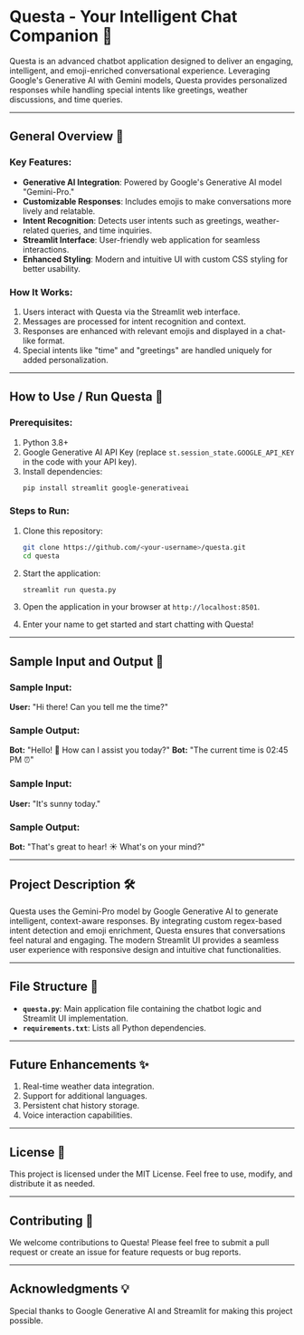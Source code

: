 # Questa - Your Intelligent Chat Companion 🤖

Questa is an advanced chatbot application designed to deliver an engaging, intelligent, and emoji-enriched conversational experience. Leveraging Google's Generative AI with Gemini models, Questa provides personalized responses while handling special intents like greetings, weather discussions, and time queries.

---

## General Overview 📖

### Key Features:
- **Generative AI Integration**: Powered by Google's Generative AI model "Gemini-Pro."
- **Customizable Responses**: Includes emojis to make conversations more lively and relatable.
- **Intent Recognition**: Detects user intents such as greetings, weather-related queries, and time inquiries.
- **Streamlit Interface**: User-friendly web application for seamless interactions.
- **Enhanced Styling**: Modern and intuitive UI with custom CSS styling for better usability.

### How It Works:
1. Users interact with Questa via the Streamlit web interface.
2. Messages are processed for intent recognition and context.
3. Responses are enhanced with relevant emojis and displayed in a chat-like format.
4. Special intents like "time" and "greetings" are handled uniquely for added personalization.

---

## How to Use / Run Questa 🚀

### Prerequisites:
1. Python 3.8+
2. Google Generative AI API Key (replace `st.session_state.GOOGLE_API_KEY` in the code with your API key).
3. Install dependencies:
   ```bash
   pip install streamlit google-generativeai
   ```

### Steps to Run:
1. Clone this repository:
   ```bash
   git clone https://github.com/<your-username>/questa.git
   cd questa
   ```
2. Start the application:
   ```bash
   streamlit run questa.py
   ```
3. Open the application in your browser at `http://localhost:8501`.

4. Enter your name to get started and start chatting with Questa!

---

## Sample Input and Output 🎯

### Sample Input:
**User:** "Hi there! Can you tell me the time?"

### Sample Output:
**Bot:** "Hello! 👋 How can I assist you today?"
**Bot:** "The current time is 02:45 PM ⏰"

### Sample Input:
**User:** "It's sunny today."

### Sample Output:
**Bot:** "That's great to hear! ☀️ What's on your mind?"

---

## Project Description 🛠️
Questa uses the Gemini-Pro model by Google Generative AI to generate intelligent, context-aware responses. By integrating custom regex-based intent detection and emoji enrichment, Questa ensures that conversations feel natural and engaging. The modern Streamlit UI provides a seamless user experience with responsive design and intuitive chat functionalities.

---

## File Structure 📂
- **`questa.py`**: Main application file containing the chatbot logic and Streamlit UI implementation.
- **`requirements.txt`**: Lists all Python dependencies.

---

## Future Enhancements ✨
1. Real-time weather data integration.
2. Support for additional languages.
3. Persistent chat history storage.
4. Voice interaction capabilities.

---

## License 📄
This project is licensed under the MIT License. Feel free to use, modify, and distribute it as needed.

---

## Contributing 🙌
We welcome contributions to Questa! Please feel free to submit a pull request or create an issue for feature requests or bug reports.

---

## Acknowledgments 💡
Special thanks to Google Generative AI and Streamlit for making this project possible.
